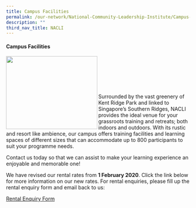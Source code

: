 ```yaml
---
title: Campus Facilities
permalink: /our-network/National-Community-Leadership-Institute/Campus-Facilities
description: ""
third_nav_title: NACLI
---
```

#### Campus Facilities
<img style="height:200px;width:250px"  align="left" src="/images/Our%20Network/NACLI/Campus%20Facilities%20-%20LL%20(Website).jpeg"><br><br><br><br><br> <br>
Surrounded by the vast greenery of Kent Ridge Park and linked to Singapore’s Southern Ridges, NACLI provides the ideal venue for your grassroots training and retreats; both indoors and outdoors. With its rustic and resort like ambience, our campus offers training facilities and learning spaces of different sizes that can accommodate up to 800 participants to suit your programme needs. 

Contact us today so that we can assist to make your learning experience an enjoyable and memorable one!

We have revised our rental rates from **1 February 2020**. Click the link below for more information on our new rates. For rental enquiries, please fill up the rental enquiry form and email back to us: 

[Rental Enquiry Form](/files/Our%20Network/NACLI/Campus%20Facilities/NACLI%20Rental%20Enquiry%20Form%20(2022).pdf)